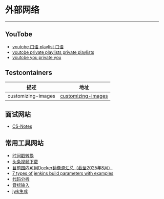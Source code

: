 # 外部网络
---

## YouTobe

- [youtobe 口语 playlist 口语](https://www.youtube.com/watch?v=NfvkoQwEjjM&list=PLGsNz6F-e2fjdoz0RpDgmtw4BBBVK_6xK)
- [youtobe private playlists private playlists](https://youtobe.com/feed/playlists)
- [youtobe you private you](https://youtobe.com/feed/you)

## Testcontainers
|描述|地址|
|  ----  | ----  |
|customizing-images|[customizing-images](https://java.testcontainers.org/features/configuration/#customizing-images)|

## 面试网站

- [CS-Notes](https://github.shao.sh/CyC2018/CS-Notes)

## 常用工具网站

- [时间戳转换](https://tool.lu/timestamp/)
- [头条视频下载](https://snapany.com/zh)
- [目前国内可用Docker镜像源汇总（截至2025年8月）](https://www.coderjia.cn/archives/dba3f94c-a021-468a-8ac6-e840f85867ea)
- [7 types of jenkins build parameters with examples](https://codefresh.io/learn/jenkins/7-types-of-jenkins-build-parameters-with-examples/)
- [代码分析](https://deepwiki.com/CyC2018/CS-Notes)
- [音标输入](https://gltjk.com/program/ipainput/)
- [jwk生成](https://jwkset.com/generate)
